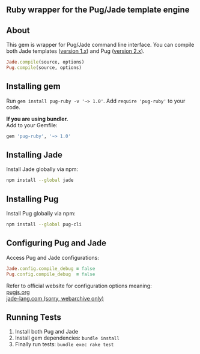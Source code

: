 ## Ruby wrapper for the Pug/Jade template engine

## About
This gem is wrapper for Pug/Jade command line interface. You can compile both Jade templates ([version 1.x](https://github.com/pugjs/pug/tree/v1.x.x)) and Pug ([version 2.x](https://github.com/pugjs/pug)).
<br>
```ruby
Jade.compile(source, options)
Pug.compile(source, options)
```

## Installing gem
Run `gem install pug-ruby -v '~> 1.0'`. Add `require 'pug-ruby'` to your code.


**If you are using bundler.**
<br>
Add to your Gemfile:
```ruby
gem 'pug-ruby', '~> 1.0'
```

## Installing Jade
Install Jade globally via npm:
```bash
npm install --global jade
```

## Installing Pug
Install Pug globally via npm:
```bash
npm install --global pug-cli
```

## Configuring Pug and Jade
Access Pug and Jade configurations:
```ruby
Jade.config.compile_debug = false
Pug.config.compile_debug  = false
```

Refer to official website for configuration options meaning: 
<br>
[pugjs.org](https://pugjs.org)
<br>
[jade-lang.com (sorry, webarchive only)](http://web.archive.org/web/*/jade-lang.com)

## Running Tests
1. Install both Pug and Jade 
2. Install gem dependencies: `bundle install`
3. Finally run tests: `bundle exec rake test`
